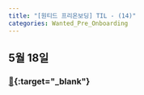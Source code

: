 ```yaml
---
title: "[원티드 프리온보딩] TIL - (14)"
categories: Wanted_Pre_Onboarding
---
```


## 5월 18일

### [🔗](){:target="\_blank"}
